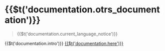 # {{$t(\'documentation.otrs_documentation\')}}
> {{$t(\'documentation.current_language_notice\')}}

{{$t(\'documentation.intro\')}}
[{{$t(\'documentation.here\')}}](/documentation/installation)